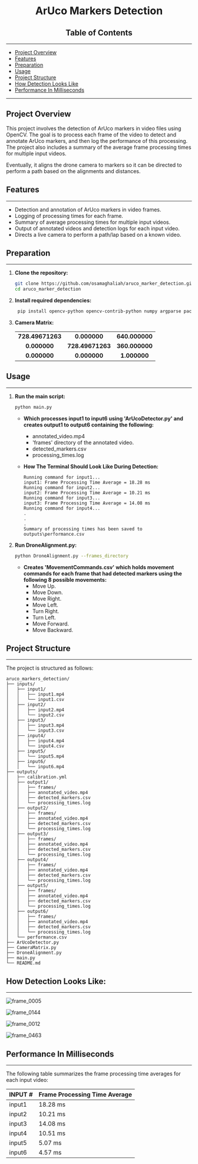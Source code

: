 <h1 align="center"> ArUco Markers Detection </h1>

<h2 align="center"> Table of Contents </h2>

----------------------------------------------------------------------------------------------------------------------------------------------------------

- [Project Overview](#project-overview)
- [Features](#features)
- [Preparation](#preparation)
- [Usage](#usage)
- [Project Structure](#project-structure)
- [How Detection Looks Like](#how-detection-looks-like)
- [Performance In Milliseconds](#performance-in-milliseconds)

----------------------------------------------------------------------------------------------------------------------------------------------------------

## Project Overview

This project involves the detection of ArUco markers in video files using OpenCV. The goal is to process each frame of the video to detect and annotate ArUco markers, and then log the performance of this processing. The project also includes a summary of the average frame processing times for multiple input videos.

Eventually, it aligns the drone camera to markers so it can be directed to perform a path based on the alignments and distances.

## Features
----------------------------------------------------------------------------------------------------------------------------------------------------------

- Detection and annotation of ArUco markers in video frames.
- Logging of processing times for each frame.
- Summary of average processing times for multiple input videos.
- Output of annotated videos and detection logs for each input video.
- Directs a live camera to perform a path/lap based on a known video. 

## Preparation
----------------------------------------------------------------------------------------------------------------------------------------------------------

1. **Clone the repository:**
   ```sh
   git clone https://github.com/osamaghaliah/aruco_marker_detection.git
   cd aruco_marker_detection
   ```

2. **Install required dependencies:**
   ```bash
    pip install opencv-python opencv-contrib-python numpy argparse packaging
   ```

3. **Camera Matrix:**

   |                |                |                |
   |:--------------:|:--------------:|:--------------:|
   | **728.49671263** | **0.000000**   | **640.000000** |
   | **0.000000**     | **728.49671263** | **360.000000** |
   | **0.000000**     | **0.000000**     | **1.000000**   |


## Usage
----------------------------------------------------------------------------------------------------------------------------------------------------------
   
1. **Run the main script:**
   ```sh
   python main.py
   ```
   
   - **Which processes input1 to input6 using 'ArUcoDetector.py' and creates output1 to output6 containing the following:**
      - annotated_video.mp4
      - 'frames' directory of the annotated video.
      - detected_markers.csv
      - processing_times.log
   

    - **How The Terminal Should Look Like During Detection:**
  
       ```
       Running command for input1...
       input1: Frame Processing Time Average = 18.28 ms
       Running command for input2...
       input2: Frame Processing Time Average = 10.21 ms
       Running command for input3...
       input3: Frame Processing Time Average = 14.08 ms
       Running command for input4...
       .
       .
       .
       Summary of processing times has been saved to outputs\performance.csv
       ```

2. **Run DroneAlignment.py:**
    ```sh
   python DroneAlignment.py --frames_directory
   ```
    
   - **Creates 'MovementCommands.csv' which holds movement commands for each frame that had detected markers using the following 8 possible movements:**
      - Move Up.
      - Move Down.
      - Move Right.
      - Move Left.
      - Turn Right.
      - Turn Left.
      - Move Forward.
      - Move Backward.

## Project Structure
----------------------------------------------------------------------------------------------------------------------------------------------------------

The project is structured as follows:

```
aruco_markers_detection/
├── inputs/
│   ├── input1/
│   │   ├── input1.mp4
│   │   └── input1.csv
│   ├── input2/
│   │   ├── input2.mp4
│   │   └── input2.csv
│   ├── input3/
│   │   ├── input3.mp4
│   │   └── input3.csv
│   ├── input4/
│   │   ├── input4.mp4
│   │   └── input4.csv
│   ├── input5/
│   │   └── input5.mp4
│   ├── input6/
│   │   └── input6.mp4
├── outputs/
│   ├── calibration.yml
│   ├── output1/
│   │   ├── frames/
│   │   ├── annotated_video.mp4
│   │   ├── detected_markers.csv
│   │   └── processing_times.log
│   ├── output2/
│   │   ├── frames/
│   │   ├── annotated_video.mp4
│   │   ├── detected_markers.csv
│   │   └── processing_times.log
│   ├── output3/
│   │   ├── frames/
│   │   ├── annotated_video.mp4
│   │   ├── detected_markers.csv
│   │   └── processing_times.log
│   ├── output4/
│   │   ├── frames/
│   │   ├── annotated_video.mp4
│   │   ├── detected_markers.csv
│   │   └── processing_times.log
│   ├── output5/
│   │   ├── frames/
│   │   ├── annotated_video.mp4
│   │   ├── detected_markers.csv
│   │   └── processing_times.log
│   ├── output6/
│   │   ├── frames/
│   │   ├── annotated_video.mp4
│   │   ├── detected_markers.csv
│   │   └── processing_times.log
│   └── performance.csv
├── ArUcoDetector.py
├── CameraMatrix.py
├── DroneAlignment.py
├── main.py
└── README.md
```

## How Detection Looks Like:
----------------------------------------------------------------------------------------------------------------------------------------------------------
![frame_0005](https://github.com/osamaghaliah/aruco_markers_detection/assets/75171676/484d67a7-66aa-453a-809b-eb2d87879392)

![frame_0144](https://github.com/osamaghaliah/aruco_markers_detection/assets/75171676/ed984ee7-c1cb-4640-b952-2dd19ae1ce12)

![frame_0012](https://github.com/osamaghaliah/aruco_markers_detection/assets/75171676/a4d2e990-ffdf-45d9-b181-37e43f0bfe7c)

![frame_0463](https://github.com/osamaghaliah/aruco_markers_detection/assets/75171676/60118e24-fd1c-486a-9eb7-9ddc685672f8)


## Performance In Milliseconds
----------------------------------------------------------------------------------------------------------------------------------------------------------

The following table summarizes the frame processing time averages for each input video:

| INPUT # | Frame Processing Time Average |
|---------|-------------------------------|
| input1  |           18.28 ms            |
| input2  |           10.21 ms            |
| input3  |           14.08 ms            |
| input4  |           10.51 ms            |
| input5  |            5.07 ms            |
| input6  |            4.57 ms            |
